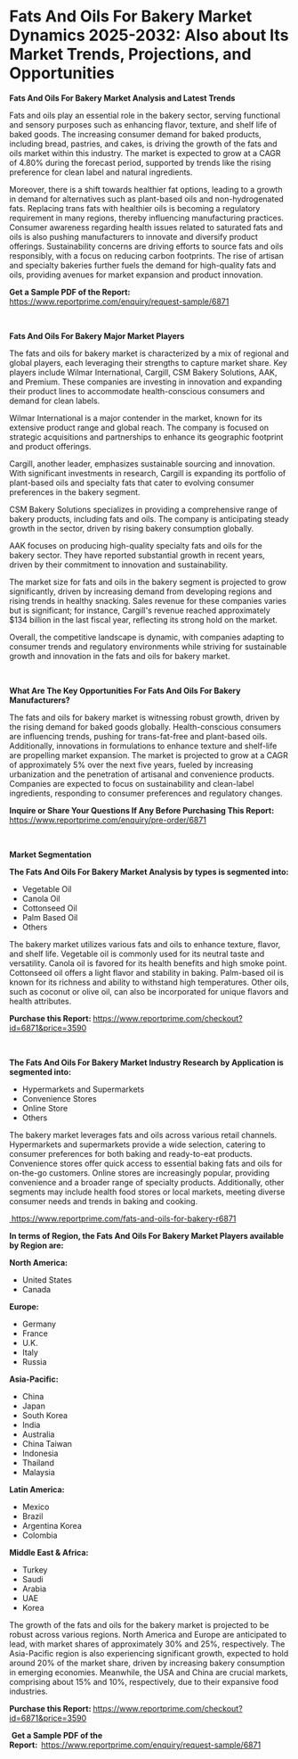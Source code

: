 <p><h1>Fats And Oils For Bakery Market Dynamics 2025-2032: Also about Its Market Trends, Projections, and Opportunities</h1></p><p><strong>Fats And Oils For Bakery Market Analysis and Latest Trends</strong></p>
<p><p>Fats and oils play an essential role in the bakery sector, serving functional and sensory purposes such as enhancing flavor, texture, and shelf life of baked goods. The increasing consumer demand for baked products, including bread, pastries, and cakes, is driving the growth of the fats and oils market within this industry. The market is expected to grow at a CAGR of 4.80% during the forecast period, supported by trends like the rising preference for clean label and natural ingredients. </p><p>Moreover, there is a shift towards healthier fat options, leading to a growth in demand for alternatives such as plant-based oils and non-hydrogenated fats. Replacing trans fats with healthier oils is becoming a regulatory requirement in many regions, thereby influencing manufacturing practices. Consumer awareness regarding health issues related to saturated fats and oils is also pushing manufacturers to innovate and diversify product offerings. Sustainability concerns are driving efforts to source fats and oils responsibly, with a focus on reducing carbon footprints. The rise of artisan and specialty bakeries further fuels the demand for high-quality fats and oils, providing avenues for market expansion and product innovation.</p></p>
<p><strong>Get a Sample PDF of the Report:&nbsp;</strong> <a href="https://www.reportprime.com/enquiry/request-sample/6871?utm_campaign=4599&utm_medium=2&utm_source=Github&utm_content=ia&utm_term=16052025&utm_id=fats-and-oils-for-bakery">https://www.reportprime.com/enquiry/request-sample/6871</a></p>
<p>&nbsp;</p>
<p><strong>Fats And Oils For Bakery Major Market Players</strong></p>
<p><p>The fats and oils for bakery market is characterized by a mix of regional and global players, each leveraging their strengths to capture market share. Key players include Wilmar International, Cargill, CSM Bakery Solutions, AAK, and Premium. These companies are investing in innovation and expanding their product lines to accommodate health-conscious consumers and demand for clean labels.</p><p>Wilmar International is a major contender in the market, known for its extensive product range and global reach. The company is focused on strategic acquisitions and partnerships to enhance its geographic footprint and product offerings. </p><p>Cargill, another leader, emphasizes sustainable sourcing and innovation. With significant investments in research, Cargill is expanding its portfolio of plant-based oils and specialty fats that cater to evolving consumer preferences in the bakery segment.</p><p>CSM Bakery Solutions specializes in providing a comprehensive range of bakery products, including fats and oils. The company is anticipating steady growth in the sector, driven by rising bakery consumption globally.</p><p>AAK focuses on producing high-quality specialty fats and oils for the bakery sector. They have reported substantial growth in recent years, driven by their commitment to innovation and sustainability.</p><p>The market size for fats and oils in the bakery segment is projected to grow significantly, driven by increasing demand from developing regions and rising trends in healthy snacking. Sales revenue for these companies varies but is significant; for instance, Cargill's revenue reached approximately $134 billion in the last fiscal year, reflecting its strong hold on the market. </p><p>Overall, the competitive landscape is dynamic, with companies adapting to consumer trends and regulatory environments while striving for sustainable growth and innovation in the fats and oils for bakery market.</p></p>
<p>&nbsp;</p>
<p><strong>What Are The Key Opportunities For Fats And Oils For Bakery Manufacturers?</strong></p>
<p><p>The fats and oils for bakery market is witnessing robust growth, driven by the rising demand for baked goods globally. Health-conscious consumers are influencing trends, pushing for trans-fat-free and plant-based oils. Additionally, innovations in formulations to enhance texture and shelf-life are propelling market expansion. The market is projected to grow at a CAGR of approximately 5% over the next five years, fueled by increasing urbanization and the penetration of artisanal and convenience products. Companies are expected to focus on sustainability and clean-label ingredients, responding to consumer preferences and regulatory changes.</p></p>
<p><strong>Inquire or Share Your Questions If Any Before Purchasing This Report:</strong> <a href="https://www.reportprime.com/enquiry/pre-order/6871?utm_campaign=4599&utm_medium=2&utm_source=Github&utm_content=ia&utm_term=16052025&utm_id=fats-and-oils-for-bakery">https://www.reportprime.com/enquiry/pre-order/6871</a></p>
<p>&nbsp;</p>
<p><strong>Market Segmentation</strong></p>
<p><strong>The Fats And Oils For Bakery Market Analysis by types is segmented into:</strong></p>
<p><ul><li>Vegetable Oil</li><li>Canola Oil</li><li>Cottonseed Oil</li><li>Palm Based Oil</li><li>Others</li></ul></p>
<p><p>The bakery market utilizes various fats and oils to enhance texture, flavor, and shelf life. Vegetable oil is commonly used for its neutral taste and versatility. Canola oil is favored for its health benefits and high smoke point. Cottonseed oil offers a light flavor and stability in baking. Palm-based oil is known for its richness and ability to withstand high temperatures. Other oils, such as coconut or olive oil, can also be incorporated for unique flavors and health attributes.</p></p>
<p><strong>Purchase this Report:&nbsp;</strong><a href="https://www.reportprime.com/checkout?id=6871&price=3590&utm_campaign=4599&utm_medium=2&utm_source=Github&utm_content=ia&utm_term=16052025&utm_id=fats-and-oils-for-bakery">https://www.reportprime.com/checkout?id=6871&price=3590</a></p>
<p>&nbsp;</p>
<p><strong>The Fats And Oils For Bakery Market Industry Research by Application is segmented into:</strong></p>
<p><ul><li>Hypermarkets and Supermarkets</li><li>Convenience Stores</li><li>Online Store</li><li>Others</li></ul></p>
<p><p>The bakery market leverages fats and oils across various retail channels. Hypermarkets and supermarkets provide a wide selection, catering to consumer preferences for both baking and ready-to-eat products. Convenience stores offer quick access to essential baking fats and oils for on-the-go customers. Online stores are increasingly popular, providing convenience and a broader range of specialty products. Additionally, other segments may include health food stores or local markets, meeting diverse consumer needs and trends in baking and cooking.</p></p>
<p><a href="https://www.reportprime.com/fats-and-oils-for-bakery-r6871?utm_campaign=4599&utm_medium=2&utm_source=Github&utm_content=ia&utm_term=16052025&utm_id=fats-and-oils-for-bakery">&nbsp;https://www.reportprime.com/fats-and-oils-for-bakery-r6871</a></p>
<p><strong>In terms of Region, the Fats And Oils For Bakery Market Players available by Region are:</strong></p>
<p>
    <p> <strong> North America: </strong>
        <ul>
            <li>United States</li>
            <li>Canada</li>
        </ul>
        </p> 
    <p> <strong> Europe: </strong>
        <ul>
            <li>Germany</li>
            <li>France</li>
            <li>U.K.</li>
            <li>Italy</li>
            <li>Russia</li>
        </ul>
        </p> 
    <p> <strong> Asia-Pacific: </strong>
        <ul>
            <li>China</li>
            <li>Japan</li>
            <li>South Korea</li>
            <li>India</li>
            <li>Australia</li>
            <li>China Taiwan</li>
            <li>Indonesia</li>
            <li>Thailand</li>
            <li>Malaysia</li>
        </ul>
        </p> 
    <p> <strong> Latin America: </strong>
        <ul>
            <li>Mexico</li>
            <li>Brazil</li>
            <li>Argentina Korea</li>
            <li>Colombia</li>
        </ul>
        </p> 
    <p> <strong> Middle East & Africa: </strong>
        <ul>
            <li>Turkey</li>
            <li>Saudi</li>
            <li>Arabia</li>
            <li>UAE</li>
            <li>Korea</li>
        </ul>
    </p>
    </p>
<p><p>The growth of the fats and oils for the bakery market is projected to be robust across various regions. North America and Europe are anticipated to lead, with market shares of approximately 30% and 25%, respectively. The Asia-Pacific region is also experiencing significant growth, expected to hold around 20% of the market share, driven by increasing bakery consumption in emerging economies. Meanwhile, the USA and China are crucial markets, comprising about 15% and 10%, respectively, due to their expansive food industries.</p></p>
<p><strong>Purchase this Report: </strong><a href="https://www.reportprime.com/checkout?id=6871&price=3590&utm_campaign=4599&utm_medium=2&utm_source=Github&utm_content=ia&utm_term=16052025&utm_id=fats-and-oils-for-bakery">https://www.reportprime.com/checkout?id=6871&price=3590</a></p>
<p>&nbsp;<strong>Get a Sample PDF of the Report:&nbsp;&nbsp;</strong><a href="https://www.reportprime.com/enquiry/request-sample/6871?utm_campaign=4599&utm_medium=2&utm_source=Github&utm_content=ia&utm_term=16052025&utm_id=fats-and-oils-for-bakery">https://www.reportprime.com/enquiry/request-sample/6871</a></p>
<p><strong></strong></p>
<p><p></p><p></p><p></p></p>